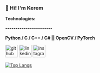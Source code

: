 ### 👋 Hi! I'm Kerem



**Technologies:**

**-----------------------**

**Python / C / C++ / C# || OpenCV / PyTorch**



[<img src='https://cdn.jsdelivr.net/npm/simple-icons@3.0.1/icons/github.svg' alt='github' height='40'>](https://github.com/keremababeyy)  [<img src='https://cdn.jsdelivr.net/npm/simple-icons@3.0.1/icons/linkedin.svg' alt='linkedin' height='40'>](https://www.linkedin.com/in/kerem-ababey-988b25259)  [<img src='https://cdn.jsdelivr.net/npm/simple-icons@3.0.1/icons/instagram.svg' alt='instagram' height='40'>](https://www.instagram.com/abykerem/)  

[![Top Langs](https://github-readme-stats.vercel.app/api/top-langs/?username=keremababeyy)](https://github.com/anuraghazra/github-readme-stats)

